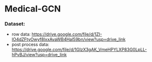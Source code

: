 # Medical-GCN
### Dataset:
* row data: https://drive.google.com/file/d/1ZI-lO4dZFtyOwyf8lxxAvaWB4Hal59bn/view?usp=drive_link
* post process data: https://drive.google.com/file/d/1GIzX3gAK_VmeHPYLXP83G0LpLL-hPvBJ/view?usp=drive_link